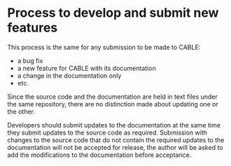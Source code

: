 # Process to develop and submit new features

This process is the same for any submission to be made to CABLE:

 - a bug fix
 - a new feature for CABLE with its documentation
 - a change in the documentation only
 - etc.

Since the source code and the documentation are held in text files under the same repository, there are no distinction made about updating one or the other. 

Developers should submit updates to the documentation at the same time they submit updates to the source code as required. Submission with changes to the source code that do not contain the required updates to the documentation will not be accepted for release, the author will be asked to add the modifications to the documentation before acceptance.

